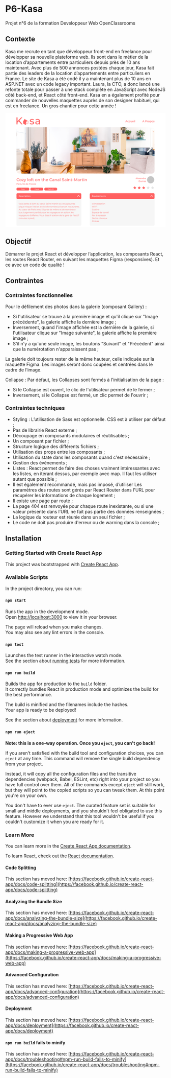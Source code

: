 # P6-Kasa

Projet n°6 de la formation Developpeur Web OpenClassrooms
## Contexte

Kasa me recrute en tant que développeur front-end en freelance pour développer sa nouvelle plateforme web.
Ils sont dans le métier de la location d’appartements entre particuliers depuis près de 10 ans maintenant. Avec plus de 500 annonces postées chaque jour, Kasa fait partie des leaders de la location d’appartements entre particuliers en France.
Le site de Kasa a été codé il y a maintenant plus de 10 ans en ASP.NET avec un code legacy important. Laura, la CTO, a donc lancé une refonte totale pour passer à une stack complète en JavaScript avec NodeJS côté back-end, et React côté front-end.
Kasa en a également profité pour commander de nouvelles maquettes auprès de son designer habituel, qui est en freelance. Un gros chantier pour cette année !

![Maquette](/src/assets/images/D_Fiche-Logement.png)

## Objectif 

Démarrer le projet React et développer l’application, les composants React, les routes React Router, en suivant les maquettes Figma (responsives). Et ce avec un code de qualité ! 

## Contraintes

### Contraintes fonctionnelles
Pour le défilement des photos dans la galerie (composant Gallery) :
- Si l'utilisateur se trouve à la première image et qu'il clique sur "Image précédente", la galerie affiche la dernière image ;
- Inversement, quand l'image affichée est la dernière de la galerie, si l'utilisateur clique sur "Image suivante", la galerie affiche la première image ;
- S'il n'y a qu'une seule image, les boutons "Suivant" et "Précédent" ainsi que la numérotation n'apparaissent pas ;

La galerie doit toujours rester de la même hauteur, celle indiquée sur la maquette Figma. Les images seront donc coupées et centrées dans le cadre de l’image.

Collapse : Par défaut, les Collapses sont fermés à l'initialisation de la page :
- Si le Collapse est ouvert, le clic de l'utilisateur permet de le fermer ;
- Inversement, si le Collapse est fermé, un clic permet de l'ouvrir ;

### Contraintes techniques
- Styling : L’utilisation de Sass est optionnelle. CSS est à utiliser par défaut ;
- Pas de librairie React externe ;
- Découpage en composants modulaires et réutilisables ;
- Un composant par fichier ;
- Structure logique des différents fichiers ;
- Utilisation des props entre les composants ;
- Utilisation du state dans les composants quand c'est nécessaire ;
- Gestion des événements ;
- Listes : React permet de faire des choses vraiment intéressantes avec les listes, en itérant dessus, par exemple avec map. Il faut les utiliser autant que possible ;
- Il est également recommandé, mais pas imposé, d’utiliser Les paramètres des routes sont gérés par React Router dans l'URL pour récupérer les informations de chaque logement ;
- Il existe une page par route ;
- La page 404 est renvoyée pour chaque route inexistante, ou si une valeur présente dans l’URL ne fait pas partie des données renseignées ;
- La logique du routeur est réunie dans un seul fichier ;
- Le code ne doit pas produire d'erreur ou de warning dans la console ;

## Installation
### Getting Started with Create React App

This project was bootstrapped with [Create React App](https://github.com/facebook/create-react-app).

### Available Scripts

In the project directory, you can run:

#### `npm start`

Runs the app in the development mode.\
Open [http://localhost:3000](http://localhost:3000) to view it in your browser.

The page will reload when you make changes.\
You may also see any lint errors in the console.

#### `npm test`

Launches the test runner in the interactive watch mode.\
See the section about [running tests](https://facebook.github.io/create-react-app/docs/running-tests) for more information.

#### `npm run build`

Builds the app for production to the `build` folder.\
It correctly bundles React in production mode and optimizes the build for the best performance.

The build is minified and the filenames include the hashes.\
Your app is ready to be deployed!

See the section about [deployment](https://facebook.github.io/create-react-app/docs/deployment) for more information.

#### `npm run eject`

**Note: this is a one-way operation. Once you `eject`, you can't go back!**

If you aren't satisfied with the build tool and configuration choices, you can `eject` at any time. This command will remove the single build dependency from your project.

Instead, it will copy all the configuration files and the transitive dependencies (webpack, Babel, ESLint, etc) right into your project so you have full control over them. All of the commands except `eject` will still work, but they will point to the copied scripts so you can tweak them. At this point you're on your own.

You don't have to ever use `eject`. The curated feature set is suitable for small and middle deployments, and you shouldn't feel obligated to use this feature. However we understand that this tool wouldn't be useful if you couldn't customize it when you are ready for it.

### Learn More

You can learn more in the [Create React App documentation](https://facebook.github.io/create-react-app/docs/getting-started).

To learn React, check out the [React documentation](https://reactjs.org/).

#### Code Splitting

This section has moved here: [https://facebook.github.io/create-react-app/docs/code-splitting](https://facebook.github.io/create-react-app/docs/code-splitting)

#### Analyzing the Bundle Size

This section has moved here: [https://facebook.github.io/create-react-app/docs/analyzing-the-bundle-size](https://facebook.github.io/create-react-app/docs/analyzing-the-bundle-size)

#### Making a Progressive Web App

This section has moved here: [https://facebook.github.io/create-react-app/docs/making-a-progressive-web-app](https://facebook.github.io/create-react-app/docs/making-a-progressive-web-app)

#### Advanced Configuration

This section has moved here: [https://facebook.github.io/create-react-app/docs/advanced-configuration](https://facebook.github.io/create-react-app/docs/advanced-configuration)

#### Deployment

This section has moved here: [https://facebook.github.io/create-react-app/docs/deployment](https://facebook.github.io/create-react-app/docs/deployment)

#### `npm run build` fails to minify

This section has moved here: [https://facebook.github.io/create-react-app/docs/troubleshooting#npm-run-build-fails-to-minify](https://facebook.github.io/create-react-app/docs/troubleshooting#npm-run-build-fails-to-minify)

